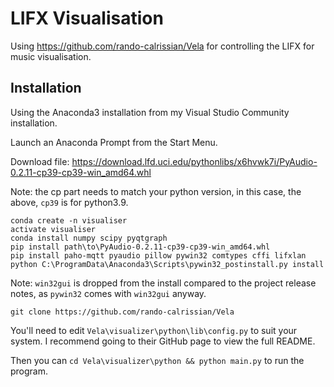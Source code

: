 # LIFX Visualisation

Using https://github.com/rando-calrissian/Vela for controlling the LIFX for music visualisation.

## Installation

Using the Anaconda3 installation from my Visual Studio Community installation.

Launch an Anaconda Prompt from the Start Menu.

Download file: https://download.lfd.uci.edu/pythonlibs/x6hvwk7i/PyAudio-0.2.11-cp39-cp39-win_amd64.whl

Note: the cp<x><y> part needs to match your python version, in this case, the above, `cp39` is for python3.9.

```
conda create -n visualiser
activate visualiser
conda install numpy scipy pyqtgraph
pip install path\to\PyAudio-0.2.11-cp39-cp39-win_amd64.whl
pip install paho-mqtt pyaudio pillow pywin32 comtypes cffi lifxlan
python C:\ProgramData\Anaconda3\Scripts\pywin32_postinstall.py install
```

Note: `win32gui` is dropped from the install compared to the project release notes, as `pywin32` comes
with `win32gui` anyway.

```
git clone https://github.com/rando-calrissian/Vela
```

You'll need to edit `Vela\visualizer\python\lib\config.py` to suit your system. I recommend going to their
GitHub page to view the full README.

Then you can `cd Vela\visualizer\python && python main.py` to run the program.
